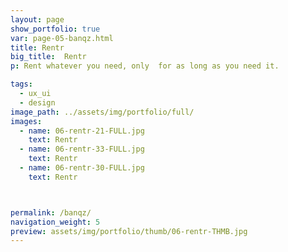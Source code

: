 ```yaml
---
layout: page
show_portfolio: true
var: page-05-banqz.html
title: Rentr
big_title:  Rentr
p: Rent whatever you need, only  for as long as you need it.

tags:
  - ux_ui
  - design
image_path: ../assets/img/portfolio/full/
images:
  - name: 06-rentr-21-FULL.jpg
    text: Rentr
  - name: 06-rentr-33-FULL.jpg
    text: Rentr
  - name: 06-rentr-30-FULL.jpg
    text: Rentr



permalink: /banqz/
navigation_weight: 5
preview: assets/img/portfolio/thumb/06-rentr-THMB.jpg
---
```

